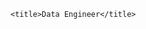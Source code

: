 <!DOCTYPE html>
<html lang="en">

<head>
<meta charset="utf-8">
<meta name="viewport" content="width=device-width, initial-scale=1, shrink-to-fit=no">
<meta http-equiv="x-ua-compatible" content="ie=edge">

<!-- Bootstrap CSS -->
<link rel="stylesheet" href="https://stackpath.bootstrapcdn.com/bootstrap/4.1.3/css/bootstrap.min.css">
<link rel="stylesheet" href="css/font-awesome.min.css">
<link rel="stylesheet" href="https://cdnjs.cloudflare.com/ajax/libs/bootstrap-social/5.1.1/bootstrap-social.min.css">
<link rel="stylesheet" href="css/style.css">

    <title>Data Engineer</title>
</head>


<body class="container">


<script src="https://code.jquery.com/jquery-3.3.1.slim.min.js"></script>
<script src="https://cdnjs.cloudflare.com/ajax/libs/popper.js/1.14.3/umd/popper.min.js"></script>
<script src="https://stackpath.bootstrapcdn.com/bootstrap/4.1.3/js/bootstrap.min.js"></script>

</body>
